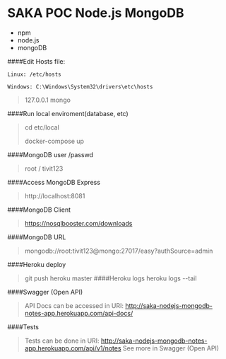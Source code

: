 #  SAKA POC Node.js MongoDB

- npm
- node.js
- mongoDB

####Edit Hosts file:

`Linux: /etc/hosts`

`Windows: C:\Windows\System32\drivers\etc\hosts`

>127.0.0.1       mongo

####Run local enviroment(database, etc)
> cd etc/local
>
> docker-compose up


####MongoDB user /passwd
> root / tivit123


####Access MongoDB Express
> http://localhost:8081


####MongoDB Client
> https://nosqlbooster.com/downloads


####MongoDB URL
> mongodb://root:tivit123@mongo:27017/easy?authSource=admin


####Heroku deploy
> git push heroku master
####Heroku logs
> heroku logs --tail


####Swagger (Open API)
> API Docs can be accessed in URI: http://saka-nodejs-mongodb-notes-app.herokuapp.com/api-docs/


####Tests
> Tests can be done in URI: http://saka-nodejs-mongodb-notes-app.herokuapp.com/api/v1/notes
> See more in Swagger (Open API)
